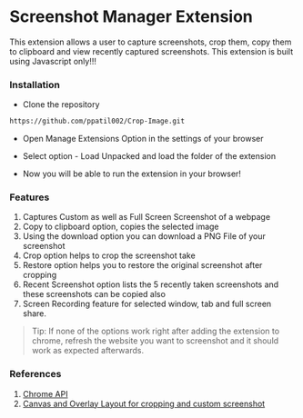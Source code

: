 # Screenshot Manager Extension

This extension allows a user to capture screenshots, crop them, copy them to clipboard and view recently captured screenshots. This extension is built using Javascript only!!!

### Installation

- Clone the repository

```sh
https://github.com/ppatil002/Crop-Image.git
```

- Open Manage Extensions Option in the settings of your browser

- Select option - Load Unpacked and load the folder of the extension

- Now you will be able to run the extension in your browser!

### Features

1. Captures Custom as well as Full Screen Screenshot of a webpage
2. Copy to clipboard option, copies the selected image
3. Using the download option you can download a PNG File of your screenshot
4. Crop option helps to crop the screenshot take
5. Restore option helps you to restore the original screenshot after cropping
6. Recent Screenshot option lists the 5 recently taken screenshots and these screenshots can be copied also
7. Screen Recording feature for selected window, tab and full screen share.

> Tip: If none of the options work right after adding the extension to chrome, refresh the website you want to screenshot and it should work as expected afterwards.


### References 
1. [Chrome API](https://developer.chrome.com/docs/extensions/reference/)
2. [Canvas and Overlay Layout for cropping and custom screenshot](https://developer.mozilla.org/en-US/docs/Web/API/CanvasRenderingContext2D)
